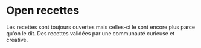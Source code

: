 # Open recettes

Les recettes sont toujours ouvertes mais celles-ci le sont encore plus parce qu'on le dit.
Des recettes validées par une communauté curieuse et créative.
